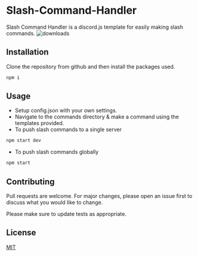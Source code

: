 # Slash-Command-Handler

Slash Command Handler is a discord.js template for easily making slash commands.
<img alt="downloads" src="https://img.shields.io/github/downloads/godmoded/Slash-Command-Builder/total?style=plastic"/>

## Installation

Clone the repository from github and then install the packages used.

```bash
npm i
```

## Usage

* Setup config.json with your own settings.
* Navigate to the commands directory & make a command using the templates provided.
* To push slash commands to a single server
```bash
npm start dev
```
* To push slash commands globally
```bash
npm start
```

## Contributing
Pull requests are welcome. For major changes, please open an issue first to discuss what you would like to change.

Please make sure to update tests as appropriate.

## License
[MIT](/LICENSE.txt)